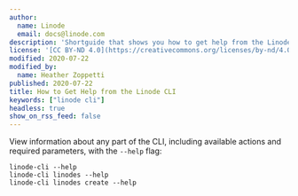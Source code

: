 ```yaml
---
author:
  name: Linode
  email: docs@linode.com
description: 'Shortguide that shows you how to get help from the Linode CLI.'
license: '[CC BY-ND 4.0](https://creativecommons.org/licenses/by-nd/4.0)'
modified: 2020-07-22
modified_by:
  name: Heather Zoppetti
published: 2020-07-22
title: How to Get Help from the Linode CLI
keywords: ["linode cli"]
headless: true
show_on_rss_feed: false
---
```


View information about any part of the CLI, including available actions and required parameters, with the `--help` flag:

    linode-cli --help
    linode-cli linodes --help
    linode-cli linodes create --help
